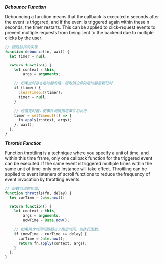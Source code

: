 ***Debounce Function***

Debouncing a function means that the callback is executed n seconds after the event is triggered, and if the event is triggered again within these n seconds, the timer restarts. This can be applied to click-request events to prevent multiple requests from being sent to the backend due to multiple clicks by the user.

```JavaScript
// 函数防抖的实现
function debounce(fn, wait) {
  let timer = null;

  return function() {
    let context = this,
        args = arguments;

    // 如果此时存在定时器的话，则取消之前的定时器重新记时
    if (timer) {
      clearTimeout(timer);
      timer = null;
    }

    // 设置定时器，使事件间隔指定事件后执行
    timer = setTimeout(() => {
      fn.apply(context, args);
    }, wait);
  };
}
```

***Throttle Function***

Function throttling is a technique where you specify a unit of time, and within this time frame, only one callback function for the triggered event can be executed. If the same event is triggered multiple times within the same unit of time, only one instance will take effect. Throttling can be applied to event listeners of scroll functions to reduce the frequency of event invocation by throttling events.

```JavaScript
// 函数节流的实现;
function throttle(fn, delay) {
  let curTime = Date.now();

  return function() {
    let context = this,
        args = arguments,
        nowTime = Date.now();

    // 如果两次时间间隔超过了指定时间，则执行函数。
    if (nowTime - curTime >= delay) {
      curTime = Date.now();
      return fn.apply(context, args);
    }
  };
}
```